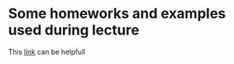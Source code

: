 # Some homeworks and examples used during lecture #

This [link](https://xn--llions-yua.jutge.org/upc-python-cookbook/signal-processing/signals.html) can be helpfull

